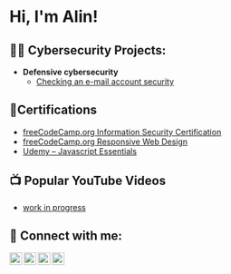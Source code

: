 <h1>Hi, I'm Alin! 
  
<h2>👨‍💻 Cybersecurity Projects:</h2>

- <b>Defensive cybersecurity</b>
  - [Checking an e-mail account security](https://github.com/alinnegrut/checkingemailsecurity)
 
<h2>📄Certifications</h2>

- [freeCodeCamp.org Information Security Certification](https://github.com/alinnegrut/link)
- [freeCodeCamp.org Responsive Web Design](https://github.com/alinnegrut/link)
- [Udemy – Javascript Essentials](https://github.com/alinnegrut/link)
    
<h2>📺 Popular YouTube Videos</h2>

- [work in progress](https://www.youtube.com/)

<h2> 🤳 Connect with me:</h2>

[<img align="left" alt="AlinNegrut | YouTube" width="22px" src="https://cdn.jsdelivr.net/npm/simple-icons@v3/icons/youtube.svg" />][youtube]
[<img align="left" alt="AlinNegrut | Twitter" width="22px" src="https://cdn.jsdelivr.net/npm/simple-icons@v3/icons/twitter.svg" />][twitter]
[<img align="left" alt="AlinNegrut | LinkedIn" width="22px" src="https://cdn.jsdelivr.net/npm/simple-icons@v3/icons/linkedin.svg" />][linkedin]
[<img align="left" alt="AlinNegrut | Instagram" width="22px" src="https://cdn.jsdelivr.net/npm/simple-icons@v3/icons/instagram.svg" />][instagram]

[twitter]: https://twitter.com/alinnegrut
[youtube]: https://www.youtube.com/c/alinnegrut
[instagram]: https://www.instagram.com/negrut_alin/
[linkedin]: https://linkedin.com/in/alinnegrut

<!--

Here are some ideas to get you started:

- 🔭 I’m currently working on ...
- 🌱 I’m currently learning ...
- 👯 I’m looking to collaborate on ...
- 🤔 I’m looking for help with ...
- 💬 Ask me about ...
- 📫 How to reach me: ...
- 😄 Pronouns: ...
- ⚡ Fun fact: ...
-->
